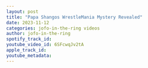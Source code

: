 ```yaml
---
layout: post
title: "Papa Shangos WrestleMania Mystery Revealed"
date: 2023-11-12
categories: jofo-in-the-ring videos
author: jofo-in-the-ring
spotify_track_id: 
youtube_video_id: 6SFcwqJv2tA
apple_track_id: 
youtube_metadata: 
---
```

